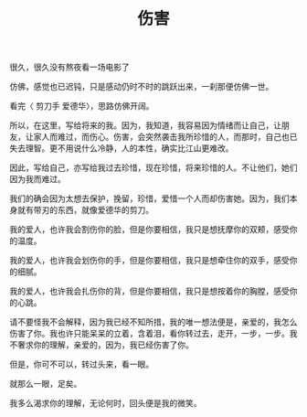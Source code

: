 ﻿---
layout: post
title: 伤害
categories: [history]
tags: [sotry]
---

很久，很久没有熬夜看一场电影了

仿佛，感觉也已迟钝，只是感动仍时不时的跳跃出来，一刹那便仿佛一世。

看完〈 剪刀手 爱德华〉，思路仿佛开阔。

所以，在这里，写给将来的我。因为，我知道，我容易因为情绪而让自己，让朋友，让家人而难过，而伤心。伤害，会突然袭击我所珍惜的人，而那时，自己也已失去理智。更不用说什么冷静，人的本性，确实比江山更难改。

因此，写给自己，亦写给我过去珍惜，现在珍惜，将来珍惜的人。不让他们，她们因为我而难过。

我们的确会因为太想去保护，挽留，珍惜，爱惜一个人而却伤害她。因为，我们本身就有带刃的东西，就像爱德华的剪刀。

我的爱人，也许我会割伤你的脸，但是你要相信，我只是想抚摩你的双颊，感受你的温度。

我的爱人，也许我会划伤你的手，但是你要相信，我只是想牵住你的双手，感受你的细腻。

我的爱人，也许我会扎伤你的背，但是你要相信，我只是想按着你的胸膛，感受你的心跳。

请不要怪我不会解释，因为我已经不知所措，我的唯一想法便是，亲爱的，我怎么伤害了你。我也许只能呆呆的立着，含着泪，看你转过去，走开，一步，一步。我不奢求你的理解，亲爱的，因为，我已经伤害了你。

但是，你可不可以，转过头来，看一眼。

就那么一眼，足矣。

我多么渴求你的理解，无论何时，回头便是我的微笑。

